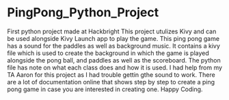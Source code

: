 # PingPong_Python_Project
First python project made at Hackbright
This project utulizes Kivy and can be used alongside Kivy Launch app to play the game. This ping pong game has a sound for the paddles as well as background music.
It contains a kivy file which is used to create the background in which the game is played alongside the pong ball, and paddles as well as the scoreboard.
The python file has note on what each class does and how it is used. I had help from my TA Aaron for this project as I had trouble gettin gthe sound to work.
There are a lot of documentation online that shows step by step to create a ping pong game in case you are interested in creating one. Happy Coding.
